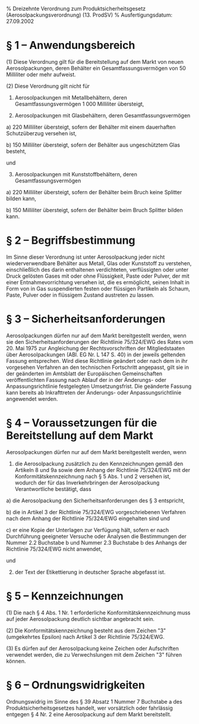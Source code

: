 % Dreizehnte Verordnung zum Produktsicherheitsgesetz (Aerosolpackungsverordnung)  (13. ProdSV)
% Ausfertigungsdatum: 27.09.2002
 
# § 1 – Anwendungsbereich

(1) Diese Verordnung gilt für die Bereitstellung auf dem Markt von neuen Aerosolpackungen, deren Behälter ein Gesamtfassungsvermögen von 50 Milliliter oder mehr aufweist.

(2) Diese Verordnung gilt nicht für

1. Aerosolpackungen mit Metallbehältern, deren Gesamtfassungsvermögen 1 000 Milliliter übersteigt,

2. Aerosolpackungen mit Glasbehältern, deren Gesamtfassungsvermögen

a) 220 Milliliter übersteigt, sofern der Behälter mit einem dauerhaften Schutzüberzug versehen ist,

b) 150 Milliliter übersteigt, sofern der Behälter aus ungeschütztem Glas besteht,

und

3. Aerosolpackungen mit Kunststoffbehältern, deren Gesamtfassungsvermögen

a) 220 Milliliter übersteigt, sofern der Behälter beim Bruch keine Splitter bilden kann,

b) 150 Milliliter übersteigt, sofern der Behälter beim Bruch Splitter bilden kann.

# § 2 – Begriffsbestimmung

Im Sinne dieser Verordnung ist unter Aerosolpackung jeder nicht wiederverwendbare Behälter aus Metall, Glas oder Kunststoff zu verstehen, einschließlich des darin enthaltenen verdichteten, verflüssigten oder unter Druck gelösten Gases mit oder ohne Flüssigkeit, Paste oder Pulver, der mit einer Entnahmevorrichtung versehen ist, die es ermöglicht, seinen Inhalt in Form von in Gas suspendierten festen oder flüssigen Partikeln als Schaum, Paste, Pulver oder in flüssigem Zustand austreten zu lassen.

# § 3 – Sicherheitsanforderungen

Aerosolpackungen dürfen nur auf dem Markt bereitgestellt werden, wenn sie den Sicherheitsanforderungen der Richtlinie 75/324/EWG des Rates vom 20. Mai 1975 zur Angleichung der Rechtsvorschriften der Mitgliedstaaten über Aerosolpackungen (ABl. EG Nr. L 147 S. 40) in der jeweils geltenden Fassung entsprechen. Wird diese Richtlinie geändert oder nach dem in ihr vorgesehen Verfahren an den technischen Fortschritt angepasst, gilt sie in der geänderten im Amtsblatt der Europäischen Gemeinschaften veröffentlichten Fassung nach Ablauf der in der Änderungs- oder Anpassungsrichtlinie festgelegten Umsetzungsfrist. Die geänderte Fassung kann bereits ab Inkrafttreten der Änderungs- oder Anpassungsrichtlinie angewendet werden.

# § 4 – Voraussetzungen für die Bereitstellung auf dem Markt

Aerosolpackungen dürfen nur auf dem Markt bereitgestellt werden, wenn

1. die Aerosolpackung zusätzlich zu den Kennzeichnungen gemäß den Artikeln 8 und 9a sowie dem Anhang der Richtlinie 75/324/EWG mit der Konformitätskennzeichnung nach § 5 Abs. 1 und 2 versehen ist, wodurch der für das Inverkehrbringen der Aerosolpackung Verantwortliche bestätigt, dass

a) die Aerosolpackung den Sicherheitsanforderungen des § 3 entspricht,

b) die in Artikel 3 der Richtlinie 75/324/EWG vorgeschriebenen Verfahren nach dem Anhang der Richtlinie 75/324/EWG eingehalten sind und

c) er eine Kopie der Unterlagen zur Verfügung hält, sofern er nach Durchführung geeigneter Versuche oder Analysen die Bestimmungen der Nummer 2.2 Buchstabe b und Nummer 2.3 Buchstabe b des Anhangs der Richtlinie 75/324/EWG nicht anwendet,

und

2. der Text der Etikettierung in deutscher Sprache abgefasst ist.

# § 5 – Kennzeichnungen

(1) Die nach § 4 Abs. 1 Nr. 1 erforderliche Konformitätskennzeichnung muss auf jeder Aerosolpackung deutlich sichtbar angebracht sein.

(2) Die Konformitätskennzeichnung besteht aus dem Zeichen "3" (umgekehrtes Epsilon) nach Artikel 3 der Richtlinie 75/324/EWG.

(3) Es dürfen auf der Aerosolpackung keine Zeichen oder Aufschriften verwendet werden, die zu Verwechslungen mit dem Zeichen "3" führen können.

# § 6 – Ordnungswidrigkeiten

Ordnungswidrig im Sinne des § 39 Absatz 1 Nummer 7 Buchstabe a des Produktsicherheitsgesetzes handelt, wer vorsätzlich oder fahrlässig entgegen § 4 Nr. 2 eine Aerosolpackung auf dem Markt bereitstellt.
